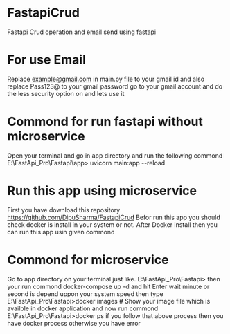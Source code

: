 # FastapiCrud
Fastapi Crud operation and email send using fastapi
# For use Email
Replace example@gmail.com in main.py file to your gmail id and also replace Pass123@ to your gmail password
go to your gmail account and do the less security option on and lets use it 

# Commond for run fastapi without microservice
Open your terminal and go in app directory and run the following commond
E:\FastApi_Pro\Fastapi\app> uvicorn main:app --reload

# Run this app using microservice
First you have download this repository  https://github.com/DipuSharma/FastapiCrud
Befor run this app you should check docker is install in your system or not.
After Docker install then you can run this app usin given commond

# Commond for microservice
Go to app directory on your terminal just like.
E:\FastApi_Pro\Fastapi>
then your run commond docker-compose up -d  and hit Enter
wait minute or second is depend uppon your system speed 
then type 
E:\FastApi_Pro\Fastapi>docker images  # Show your image file which is availble in docker application 
and now run commond 
E:\FastApi_Pro\Fastapi>docker ps
if you follow that above process then you have docker process otherwise you have error
